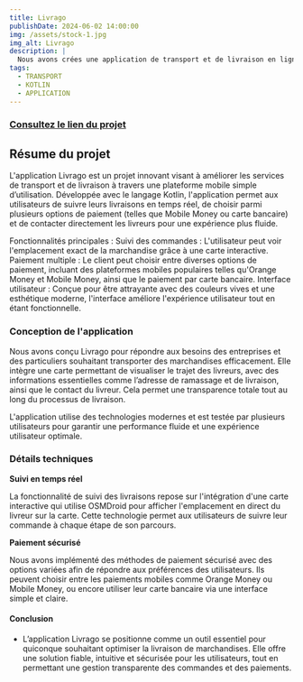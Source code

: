```yaml
---
title: Livrago
publishDate: 2024-06-02 14:00:00
img: /assets/stock-1.jpg
img_alt: Livrago
description: |
  Nous avons crées une application de transport et de livraison en ligne!
tags:
  - TRANSPORT
  - KOTLIN
  - APPLICATION
---
```

<h3><a href="https://github.com/juniorSerge/Livrago.git"> Consultez le lien du projet</a></h3>


## Résume du projet

L'application Livrago est un projet innovant visant à améliorer les services de transport et de livraison à travers une plateforme mobile simple d’utilisation. Développée avec le langage Kotlin, l'application permet aux utilisateurs de suivre leurs livraisons en temps réel, de choisir parmi plusieurs options de paiement (telles que Mobile Money ou carte bancaire) et de contacter directement les livreurs pour une expérience plus fluide.

Fonctionnalités principales :
Suivi des commandes : L'utilisateur peut voir l'emplacement exact de la marchandise grâce à une carte interactive.
Paiement multiple : Le client peut choisir entre diverses options de paiement, incluant des plateformes mobiles populaires telles qu'Orange Money et Mobile Money, ainsi que le paiement par carte bancaire.
Interface utilisateur : Conçue pour être attrayante avec des couleurs vives et une esthétique moderne, l'interface améliore l'expérience utilisateur tout en étant fonctionnelle.


### Conception de l'application

Nous avons conçu Livrago pour répondre aux besoins des entreprises et des particuliers souhaitant transporter des marchandises efficacement. Elle intègre une carte permettant de visualiser le trajet des livreurs, avec des informations essentielles comme l’adresse de ramassage et de livraison, ainsi que le contact du livreur. Cela permet une transparence totale tout au long du processus de livraison.

L'application utilise des technologies modernes et est testée par plusieurs utilisateurs pour garantir une performance fluide et une expérience utilisateur optimale.

### Détails techniques

<p> <strong> Suivi en temps réel </strong> </p>
<p> La fonctionnalité de suivi des livraisons repose sur l'intégration d'une carte interactive qui utilise OSMDroid pour afficher l'emplacement en direct du livreur sur la carte. Cette technologie permet aux utilisateurs de suivre leur commande à chaque étape de son parcours.</p>

<p> <strong> Paiement sécurisé </strong> </p>
<p>Nous avons implémenté des méthodes de paiement sécurisé avec des options variées afin de répondre aux préférences des utilisateurs. Ils peuvent choisir entre les paiements mobiles comme Orange Money ou Mobile Money, ou encore utiliser leur carte bancaire via une interface simple et claire.</p>



#### Conclusion

- L’application Livrago se positionne comme un outil essentiel pour quiconque souhaitant optimiser la livraison de marchandises. Elle offre une solution fiable, intuitive et sécurisée pour les utilisateurs, tout en permettant une gestion transparente des commandes et des paiements.

